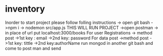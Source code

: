 # inventory
Inorder to start project please follow folling instructions -> open git bash ->npm i -> nodemon src/app.js THIS WILL RUN PROJECT ->open postman -> in place of url put localhost:3000/books For user Registrations -> method post ->1st key : email ->2nd key: password For data post ->method post ->1st key: tittle ->2nd key:authorName run mongod in another git bash and come to post man and send
